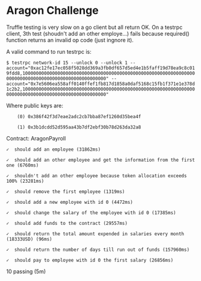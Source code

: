 # Aragon Challenge
Truffle testing is very slow on a go client but all return OK. On a testrpc client, 3th test (shoudn't add an other employe...) fails because required() function returns an invalid op code (just ingnore it).

A valid command to run testrpc is:

```$ testrpc network-id 15 --unlock 0 --unlock 1 --account="0xac12fe17ec058f5028dd369a3fb0df657d5ed4e1b5faff19d78ea9c8c019fdd8,10000000000000000000000000000000000000000000000000000000000000000000000000000000000000000000000000000" --account="0x7e5606ea558aff0140ffef1fb817d1858a0daf5168c15fb1f371e1e378d1c2b2,10000000000000000000000000000000000000000000000000000000000000000000000000000000000000000000000000000"```

Where public keys are:

        (0) 0x386f42f3d7eae2adc2cb7bba87ef1260d35bea4f
        
        (1) 0x3b1dcdd52d595aa43b7df2ebf30b78d263da32a8

Contract: AragonPayroll

    ✓  should add an employee (31862ms)
    
    ✓  should add an other employee and get the information from the first one (6760ms)
    
    ✓  shouldn't add an other employee because token allocation exceeds 100% (23281ms)
    
    ✓  should remove the first employee (1319ms)
    
    ✓  should add a new employee with id 0 (4472ms)
    
    ✓  should change the salary of the employee with id 0 (17385ms)
    
    ✓  should add funds to the contract (29557ms)

    ✓  should return the total amount expended in salaries every month (18333USD) (96ms)
    
    ✓  should return the number of days till run out of funds (157960ms)
    
    ✓  should pay to employee with id 0 the first salary (26856ms)


  10 passing (5m)
